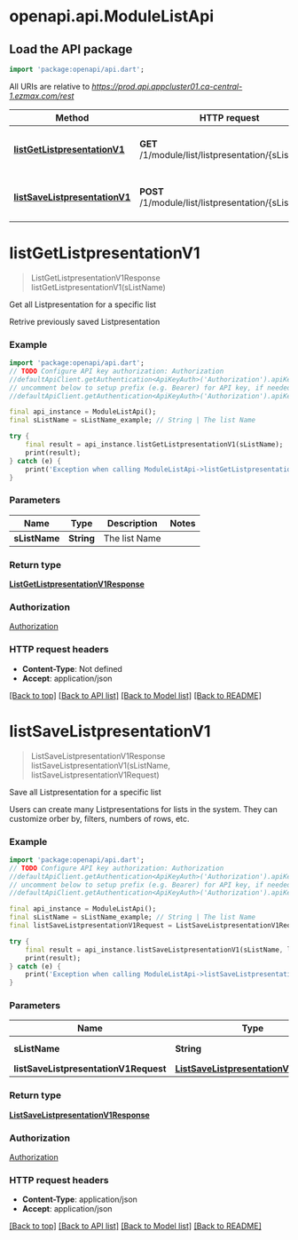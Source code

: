 # openapi.api.ModuleListApi

## Load the API package
```dart
import 'package:openapi/api.dart';
```

All URIs are relative to *https://prod.api.appcluster01.ca-central-1.ezmax.com/rest*

Method | HTTP request | Description
------------- | ------------- | -------------
[**listGetListpresentationV1**](ModuleListApi.md#listgetlistpresentationv1) | **GET** /1/module/list/listpresentation/{sListName} | Get all Listpresentation for a specific list
[**listSaveListpresentationV1**](ModuleListApi.md#listsavelistpresentationv1) | **POST** /1/module/list/listpresentation/{sListName} | Save all Listpresentation for a specific list


# **listGetListpresentationV1**
> ListGetListpresentationV1Response listGetListpresentationV1(sListName)

Get all Listpresentation for a specific list

Retrive previously saved Listpresentation

### Example
```dart
import 'package:openapi/api.dart';
// TODO Configure API key authorization: Authorization
//defaultApiClient.getAuthentication<ApiKeyAuth>('Authorization').apiKey = 'YOUR_API_KEY';
// uncomment below to setup prefix (e.g. Bearer) for API key, if needed
//defaultApiClient.getAuthentication<ApiKeyAuth>('Authorization').apiKeyPrefix = 'Bearer';

final api_instance = ModuleListApi();
final sListName = sListName_example; // String | The list Name

try {
    final result = api_instance.listGetListpresentationV1(sListName);
    print(result);
} catch (e) {
    print('Exception when calling ModuleListApi->listGetListpresentationV1: $e\n');
}
```

### Parameters

Name | Type | Description  | Notes
------------- | ------------- | ------------- | -------------
 **sListName** | **String**| The list Name | 

### Return type

[**ListGetListpresentationV1Response**](ListGetListpresentationV1Response.md)

### Authorization

[Authorization](../README.md#Authorization)

### HTTP request headers

 - **Content-Type**: Not defined
 - **Accept**: application/json

[[Back to top]](#) [[Back to API list]](../README.md#documentation-for-api-endpoints) [[Back to Model list]](../README.md#documentation-for-models) [[Back to README]](../README.md)

# **listSaveListpresentationV1**
> ListSaveListpresentationV1Response listSaveListpresentationV1(sListName, listSaveListpresentationV1Request)

Save all Listpresentation for a specific list

Users can create many Listpresentations for lists in the system. They can customize orber by, filters, numbers of rows, etc.

### Example
```dart
import 'package:openapi/api.dart';
// TODO Configure API key authorization: Authorization
//defaultApiClient.getAuthentication<ApiKeyAuth>('Authorization').apiKey = 'YOUR_API_KEY';
// uncomment below to setup prefix (e.g. Bearer) for API key, if needed
//defaultApiClient.getAuthentication<ApiKeyAuth>('Authorization').apiKeyPrefix = 'Bearer';

final api_instance = ModuleListApi();
final sListName = sListName_example; // String | The list Name
final listSaveListpresentationV1Request = ListSaveListpresentationV1Request(); // ListSaveListpresentationV1Request | 

try {
    final result = api_instance.listSaveListpresentationV1(sListName, listSaveListpresentationV1Request);
    print(result);
} catch (e) {
    print('Exception when calling ModuleListApi->listSaveListpresentationV1: $e\n');
}
```

### Parameters

Name | Type | Description  | Notes
------------- | ------------- | ------------- | -------------
 **sListName** | **String**| The list Name | 
 **listSaveListpresentationV1Request** | [**ListSaveListpresentationV1Request**](ListSaveListpresentationV1Request.md)|  | 

### Return type

[**ListSaveListpresentationV1Response**](ListSaveListpresentationV1Response.md)

### Authorization

[Authorization](../README.md#Authorization)

### HTTP request headers

 - **Content-Type**: application/json
 - **Accept**: application/json

[[Back to top]](#) [[Back to API list]](../README.md#documentation-for-api-endpoints) [[Back to Model list]](../README.md#documentation-for-models) [[Back to README]](../README.md)

